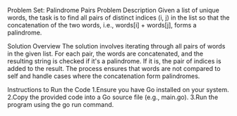 Problem Set: Palindrome Pairs 
Problem Description
Given a list of unique words, the task is to find all pairs of distinct indices (i, j) in the list so that the concatenation of the two words, i.e., words[i] + words[j], forms a palindrome.

Solution Overview
The solution involves iterating through all pairs of words in the given list. For each pair, the words are concatenated, and the resulting string is checked if it's a palindrome. If it is, the pair of indices is added to the result. The process ensures that words are not compared to self and handle cases where the concatenation form palindromes.

Instructions to Run the Code
1.Ensure you have Go installed on your system.
2.Copy the provided code into a Go source file (e.g., main.go).
3.Run the program using the go run command.